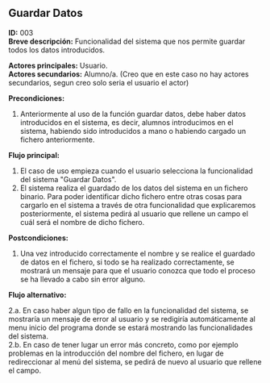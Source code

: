 ## Guardar Datos

**ID:** 003   
**Breve descripción:** Funcionalidad del sistema que nos permite guardar todos los datos introducidos.


**Actores principales:** Usuario.  
**Actores secundarios:** Alumno/a. (Creo que en este caso no hay actores secundarios, segun creo solo seria el usuario el actor)

**Precondiciones:**

1. Anteriormente al uso de la función guardar datos, debe haber datos introducidos en el sistema, es decir, alumnos introducimos en el sistema, habiendo sido introducidos a mano o habiendo cargado un fichero anteriormente.



**Flujo principal:**

1. El caso de uso empieza cuando el usuario selecciona la funcionalidad del sistema "Guardar Datos".
2. El sistema realiza el guardado de los datos del sistema en un fichero binario. Para poder identificar dicho fichero entre otras cosas para cargarlo en el sistema a través de otra funcionalidad que explicaremos posteriormente, el sistema pedirá al usuario que rellene un campo el cuál será el nombre de dicho fichero.


**Postcondiciones:**

1. Una vez introducido correctamente el nombre y se realice el guardado de datos en el fichero, si todo se ha realizado correctamente, se mostrará un mensaje para que el usuario conozca que todo el proceso se ha llevado a cabo sin error alguno.


**Flujo alternativo:** 

2.a. En caso haber algun tipo de fallo en la funcionalidad del sistema, se mostraría un mensaje de error al usuario y se redigiría automáticamente al menu inicio del programa donde se estará mostrando las funcionalidades del sistema.  
2.b. En caso de tener lugar un error más concreto, como por ejemplo problemas en la introducción del nombre del fichero, en lugar de redireccionar al menú del sistema, se pedirá de nuevo al usuario que rellene el campo.  
